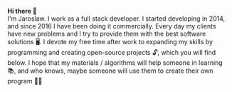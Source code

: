 <b> Hi there 👋 </b></br>
I'm Jaroslaw. I work as a full stack developer. I started developing in 2014, and since 2016 I have been doing it commercially.
Every day my clients have new problems and I try to provide them with the best software solutions 🖥.
I devote my free time after work to expanding my skills by programming and creating open-source projects 🔓, which you will find below.
I hope that my materials / algorithms will help someone in learning 📚, and who knows, maybe someone will use them to create their own program 👨‍🎓

<!---
devkrk/devkrk is a ✨ special ✨ repository because its `README.md` (this file) appears on your GitHub profile.
You can click the Preview link to take a look at your changes.
--->
